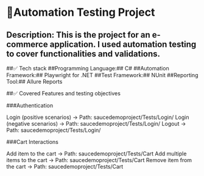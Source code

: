 # 🧪Automation Testing Project
## Description: This is the project for an e-commerce application. I used automation testing to cover functionalities and validations.

##✅ Tech stack
##Programming Language:## C#
##Automation Framework:## Playwright for .NET
##Test Framework:## NUnit
##Reporting Tool:## Allure Reports

##✅ Covered Features and testing objectives

###Authentication

Login (positive scenarios) → Path: saucedemoproject/Tests/Login/
Login (negative scenarios) → Path: saucedemoproject/Tests/Login/
Logout → Path: saucedemoproject/Tests/Login/

###Cart Interactions

Add item to the cart → Path: saucedemoproject/Tests/Cart
Add multiple items to the cart → Path: saucedemoproject/Tests/Cart
Remove item from the cart → Path: saucedemoproject/Tests/Cart
